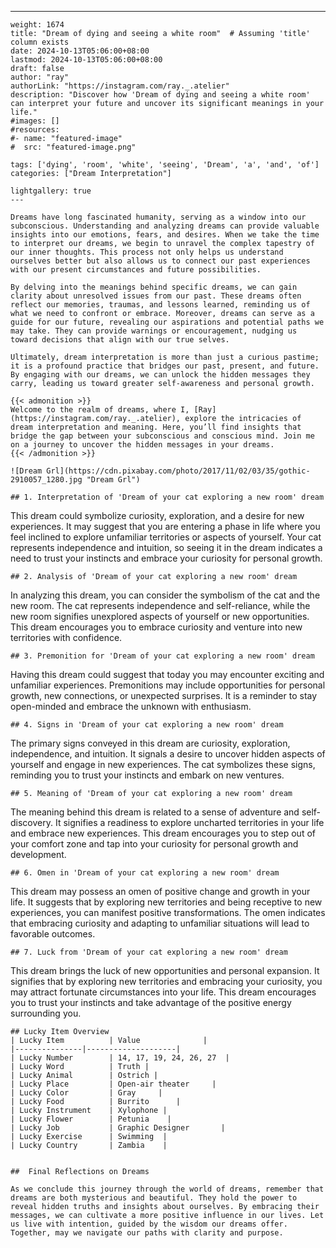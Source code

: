 ---
    weight: 1674
    title: "Dream of dying and seeing a white room"  # Assuming 'title' column exists
    date: 2024-10-13T05:06:00+08:00
    lastmod: 2024-10-13T05:06:00+08:00
    draft: false
    author: "ray"
    authorLink: "https://instagram.com/ray._.atelier"
    description: "Discover how 'Dream of dying and seeing a white room' can interpret your future and uncover its significant meanings in your life."
    #images: []
    #resources:
    #- name: "featured-image"
    #  src: "featured-image.png"
    
    tags: ['dying', 'room', 'white', 'seeing', 'Dream', 'a', 'and', 'of']
    categories: ["Dream Interpretation"]
    
    lightgallery: true
    ---
    
    Dreams have long fascinated humanity, serving as a window into our subconscious. Understanding and analyzing dreams can provide valuable insights into our emotions, fears, and desires. When we take the time to interpret our dreams, we begin to unravel the complex tapestry of our inner thoughts. This process not only helps us understand ourselves better but also allows us to connect our past experiences with our present circumstances and future possibilities.
    
    By delving into the meanings behind specific dreams, we can gain clarity about unresolved issues from our past. These dreams often reflect our memories, traumas, and lessons learned, reminding us of what we need to confront or embrace. Moreover, dreams can serve as a guide for our future, revealing our aspirations and potential paths we may take. They can provide warnings or encouragement, nudging us toward decisions that align with our true selves.
    
    Ultimately, dream interpretation is more than just a curious pastime; it is a profound practice that bridges our past, present, and future. By engaging with our dreams, we can unlock the hidden messages they carry, leading us toward greater self-awareness and personal growth.
    
    {{< admonition >}}
    Welcome to the realm of dreams, where I, [Ray](https://instagram.com/ray._.atelier), explore the intricacies of dream interpretation and meaning. Here, you’ll find insights that bridge the gap between your subconscious and conscious mind. Join me on a journey to uncover the hidden messages in your dreams.
    {{< /admonition >}}
    
    ![Dream Grl](https://cdn.pixabay.com/photo/2017/11/02/03/35/gothic-2910057_1280.jpg "Dream Grl")
    
    ## 1. Interpretation of 'Dream of your cat exploring a new room' dream
    
This dream could symbolize curiosity, exploration, and a desire for new experiences. It may suggest that you are entering a phase in life where you feel inclined to explore unfamiliar territories or aspects of yourself. Your cat represents independence and intuition, so seeing it in the dream indicates a need to trust your instincts and embrace your curiosity for personal growth.
    
    ## 2. Analysis of 'Dream of your cat exploring a new room' dream
    
In analyzing this dream, you can consider the symbolism of the cat and the new room. The cat represents independence and self-reliance, while the new room signifies unexplored aspects of yourself or new opportunities. This dream encourages you to embrace curiosity and venture into new territories with confidence.
    
    ## 3. Premonition for 'Dream of your cat exploring a new room' dream
    
Having this dream could suggest that today you may encounter exciting and unfamiliar experiences. Premonitions may include opportunities for personal growth, new connections, or unexpected surprises. It is a reminder to stay open-minded and embrace the unknown with enthusiasm.
    
    ## 4. Signs in 'Dream of your cat exploring a new room' dream
    
The primary signs conveyed in this dream are curiosity, exploration, independence, and intuition. It signals a desire to uncover hidden aspects of yourself and engage in new experiences. The cat symbolizes these signs, reminding you to trust your instincts and embark on new ventures.
    
    ## 5. Meaning of 'Dream of your cat exploring a new room' dream
    
The meaning behind this dream is related to a sense of adventure and self-discovery. It signifies a readiness to explore uncharted territories in your life and embrace new experiences. This dream encourages you to step out of your comfort zone and tap into your curiosity for personal growth and development.
    
    ## 6. Omen in 'Dream of your cat exploring a new room' dream
    
This dream may possess an omen of positive change and growth in your life. It suggests that by exploring new territories and being receptive to new experiences, you can manifest positive transformations. The omen indicates that embracing curiosity and adapting to unfamiliar situations will lead to favorable outcomes.
    
    ## 7. Luck from 'Dream of your cat exploring a new room' dream
    
This dream brings the luck of new opportunities and personal expansion. It signifies that by exploring new territories and embracing your curiosity, you may attract fortunate circumstances into your life. This dream encourages you to trust your instincts and take advantage of the positive energy surrounding you.
    
    ## Lucky Item Overview
    | Lucky Item          | Value              |
    |---------------|--------------------|
    | Lucky Number        | 14, 17, 19, 24, 26, 27  |
    | Lucky Word          | Truth |
    | Lucky Animal        | Ostrich |
    | Lucky Place         | Open-air theater     |
    | Lucky Color         | Gray     |
    | Lucky Food          | Burrito      |
    | Lucky Instrument    | Xylophone |
    | Lucky Flower        | Petunia    |
    | Lucky Job           | Graphic Designer       |
    | Lucky Exercise      | Swimming  |
    | Lucky Country       | Zambia    |
    
    
    ##  Final Reflections on Dreams
    
    As we conclude this journey through the world of dreams, remember that dreams are both mysterious and beautiful. They hold the power to reveal hidden truths and insights about ourselves. By embracing their messages, we can cultivate a more positive influence in our lives. Let us live with intention, guided by the wisdom our dreams offer. Together, may we navigate our paths with clarity and purpose.
    